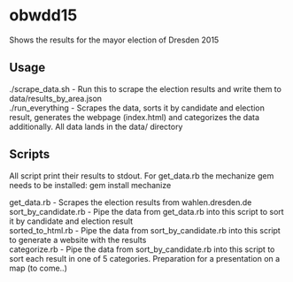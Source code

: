 # obwdd15
Shows the results for the mayor election of Dresden 2015

## Usage

./scrape_data.sh - Run this to scrape the election results and write them to data/results_by_area.json  
./run_everything - Scrapes the data, sorts it by candidate and election result, generates the webpage (index.html) and categorizes the data additionally. All data lands in the data/ directory  

## Scripts

All script print their results to stdout. For get_data.rb the mechanize gem needs to be installed: gem install mechanize

get_data.rb - Scrapes the election results from wahlen.dresden.de  
sort_by_candidate.rb - Pipe the data from get_data.rb into this script to sort it by candidate and election result  
sorted_to_html.rb - Pipe the data from sort_by_candidate.rb into this script to generate a website with the results  
categorize.rb - Pipe the data from sort_by_candidate.rb into this script to sort each result in one of 5 categories. Preparation for a presentation on a map (to come..)  
